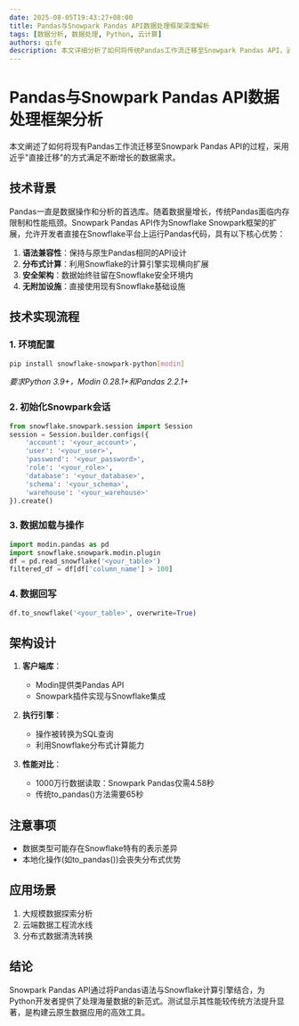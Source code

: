 ```yaml
---
date: 2025-08-05T19:43:27+08:00
title: Pandas与Snowpark Pandas API数据处理框架深度解析
tags: [数据分析, 数据处理, Python, 云计算]
authors: qife
description: 本文详细分析了如何将传统Pandas工作流迁移至Snowpark Pandas API，通过分布式计算实现海量数据高效处理，同时保持Pandas语法习惯，在Snowflake安全环境中实现无缝过渡。
---
```


# Pandas与Snowpark Pandas API数据处理框架分析

本文阐述了如何将现有Pandas工作流迁移至Snowpark Pandas API的过程，采用近乎"直接迁移"的方式满足不断增长的数据需求。

## 技术背景

Pandas一直是数据操作和分析的首选库。随着数据量增长，传统Pandas面临内存限制和性能瓶颈。Snowpark Pandas API作为Snowflake Snowpark框架的扩展，允许开发者直接在Snowflake平台上运行Pandas代码，具有以下核心优势：

1. **语法兼容性**：保持与原生Pandas相同的API设计
2. **分布式计算**：利用Snowflake的计算引擎实现横向扩展
3. **安全架构**：数据始终驻留在Snowflake安全环境内
4. **无附加设施**：直接使用现有Snowflake基础设施

## 技术实现流程

### 1. 环境配置
```bash
pip install snowflake-snowpark-python[modin]
```
*要求Python 3.9+，Modin 0.28.1+和Pandas 2.2.1+*

### 2. 初始化Snowpark会话
```python
from snowflake.snowpark.session import Session
session = Session.builder.configs({
    'account': '<your_account>',
    'user': '<your_user>',
    'password': '<your_password>',
    'role': '<your_role>',
    'database': '<your_database>',
    'schema': '<your_schema>',
    'warehouse': '<your_warehouse>'
}).create()
```

### 3. 数据加载与操作
```python
import modin.pandas as pd
import snowflake.snowpark.modin.plugin
df = pd.read_snowflake('<your_table>')
filtered_df = df[df['column_name'] > 100]
```

### 4. 数据回写
```python
df.to_snowflake('<your_table>', overwrite=True)
```

## 架构设计

1. **客户端库**：
   - Modin提供类Pandas API
   - Snowpark插件实现与Snowflake集成

2. **执行引擎**：
   - 操作被转换为SQL查询
   - 利用Snowflake分布式计算能力

3. **性能对比**：
   - 1000万行数据读取：Snowpark Pandas仅需4.58秒
   - 传统to_pandas()方法需要65秒

## 注意事项

- 数据类型可能存在Snowflake特有的表示差异
- 本地化操作(如to_pandas())会丧失分布式优势

## 应用场景

1. 大规模数据探索分析
2. 云端数据工程流水线
3. 分布式数据清洗转换

## 结论

Snowpark Pandas API通过将Pandas语法与Snowflake计算引擎结合，为Python开发者提供了处理海量数据的新范式。测试显示其性能较传统方法提升显著，是构建云原生数据应用的高效工具。
